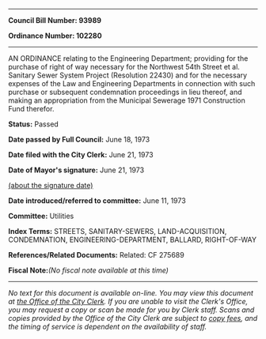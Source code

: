 

********

**Council Bill Number: 93989**
   
**Ordinance Number: 102280**
********

 AN ORDINANCE relating to the Engineering Department; providing for the purchase of right of way necessary for the Northwest 54th Street et al. Sanitary Sewer System Project (Resolution 22430) and for the necessary expenses of the Law and Engineering Departments in connection with such purchase or subsequent condemnation proceedings in lieu thereof, and making an appropriation from the Municipal Sewerage 1971 Construction Fund therefor.

**Status:** Passed
   
**Date passed by Full Council:** June 18, 1973
   
**Date filed with the City Clerk:** June 21, 1973
   
**Date of Mayor's signature:** June 21, 1973
   
[(about the signature date)](/~public/approvaldate.htm)
   
   
   
**Date introduced/referred to committee:** June 11, 1973
   
**Committee:** Utilities
   
   
**Index Terms:** STREETS, SANITARY-SEWERS, LAND-ACQUISITION, CONDEMNATION, ENGINEERING-DEPARTMENT, BALLARD, RIGHT-OF-WAY

**References/Related Documents:** Related: CF 275689

**Fiscal Note:**_(No fiscal note available at this time)_
********

_No text for this document is available on-line. You may view this document at [the Office of the City Clerk](http://www.seattle.gov/leg/clerk/contactUs.htm). If you are unable to visit the Clerk's Office, you may request a copy or scan be made for you by Clerk staff. Scans and copies provided by the Office of the City Clerk are subject to [copy fees](http://clerk.seattle.gov/~public/clerkfees.htm), and the timing of service is dependent on the availability of staff._

